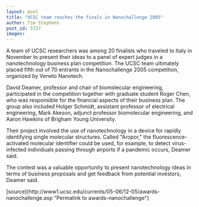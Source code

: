 ```yaml
---
layout: post
title: "UCSC team reaches the finals in Nanochallenge 2005"
author: Tim Stephens
post_id: 5727
images:
---
```


<a name="content" id="content"></a>
<p>
  A team of UCSC researchers was among 20 finalists who traveled to Italy in November to present their ideas to a panel of expert judges in a nanotechnology business plan competition. The UCSC team ultimately placed fifth out of 70 entrants in the Nanochallenge 2005 competition, organized by Veneto Nanotech.
</p>
<p>
  David Deamer, professor and chair of biomolecular engineering, participated in the competition together with graduate student Roger Chen, who was responsible for the financial aspects of their business plan. The group also included Holger Schmidt, assistant professor of electrical engineering, Mark Akeson, adjunct professor biomolecular engineering, and Aaron Hawkins of Brigham Young University.
</p>
<p>
  Their project involved the use of nanotechnology in a device for rapidly identifying single molecular structures. Called "Aropor," the fluorescence-activated molecular identifier could be used, for example, to detect virus-infected individuals passing through airports if a pandemic occurs, Deamer said.
</p>
<p>
  The contest was a valuable opportunity to present nanotechnology ideas in terms of business proposals and get feedback from potential investors, Deamer said.
</p>
[source](http://www1.ucsc.edu/currents/05-06/12-05/awards-nanochallenge.asp "Permalink to awards-nanochallenge")
